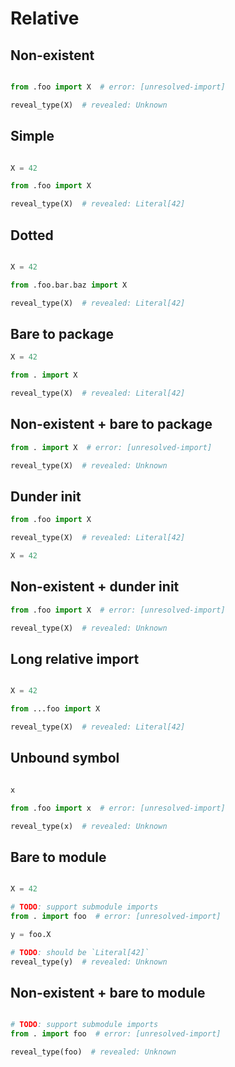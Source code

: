 # Relative

## Non-existent

```py path=package/__init__.py
```

```py path=package/bar.py
from .foo import X  # error: [unresolved-import]

reveal_type(X)  # revealed: Unknown
```

## Simple

```py path=package/__init__.py
```

```py path=package/foo.py
X = 42
```

```py path=package/bar.py
from .foo import X

reveal_type(X)  # revealed: Literal[42]
```

## Dotted

```py path=package/__init__.py
```

```py path=package/foo/bar/baz.py
X = 42
```

```py path=package/bar.py
from .foo.bar.baz import X

reveal_type(X)  # revealed: Literal[42]
```

## Bare to package

```py path=package/__init__.py
X = 42
```

```py path=package/bar.py
from . import X

reveal_type(X)  # revealed: Literal[42]
```

## Non-existent + bare to package

```py path=package/bar.py
from . import X  # error: [unresolved-import]

reveal_type(X)  # revealed: Unknown
```

## Dunder init

```py path=package/__init__.py
from .foo import X

reveal_type(X)  # revealed: Literal[42]
```

```py path=package/foo.py
X = 42
```

## Non-existent + dunder init

```py path=package/__init__.py
from .foo import X  # error: [unresolved-import]

reveal_type(X)  # revealed: Unknown
```

## Long relative import

```py path=package/__init__.py
```

```py path=package/foo.py
X = 42
```

```py path=package/subpackage/subsubpackage/bar.py
from ...foo import X

reveal_type(X)  # revealed: Literal[42]
```

## Unbound symbol

```py path=package/__init__.py
```

```py path=package/foo.py
x
```

```py path=package/bar.py
from .foo import x  # error: [unresolved-import]

reveal_type(x)  # revealed: Unknown
```

## Bare to module

```py path=package/__init__.py
```

```py path=package/foo.py
X = 42
```

```py path=package/bar.py
# TODO: support submodule imports
from . import foo  # error: [unresolved-import]

y = foo.X

# TODO: should be `Literal[42]`
reveal_type(y)  # revealed: Unknown
```

## Non-existent + bare to module

```py path=package/__init__.py
```

```py path=package/bar.py
# TODO: support submodule imports
from . import foo  # error: [unresolved-import]

reveal_type(foo)  # revealed: Unknown
```
